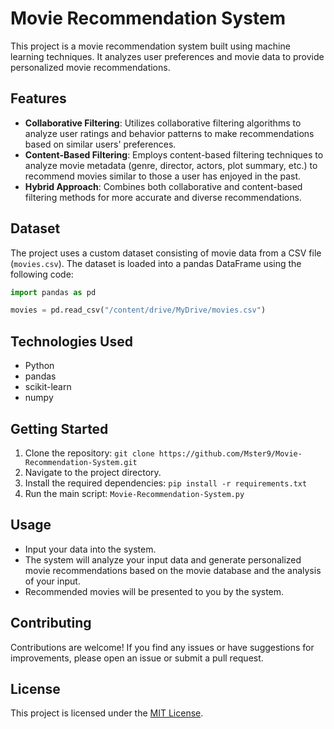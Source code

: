 # Movie Recommendation System

This project is a movie recommendation system built using machine learning techniques. It analyzes user preferences and movie data to provide personalized movie recommendations.

## Features

- **Collaborative Filtering**: Utilizes collaborative filtering algorithms to analyze user ratings and behavior patterns to make recommendations based on similar users' preferences.
- **Content-Based Filtering**: Employs content-based filtering techniques to analyze movie metadata (genre, director, actors, plot summary, etc.) to recommend movies similar to those a user has enjoyed in the past.
- **Hybrid Approach**: Combines both collaborative and content-based filtering methods for more accurate and diverse recommendations.

## Dataset

The project uses a custom dataset consisting of movie data from a CSV file (`movies.csv`). The dataset is loaded into a pandas DataFrame using the following code:

```python
import pandas as pd

movies = pd.read_csv("/content/drive/MyDrive/movies.csv")
```

## Technologies Used

- Python
- pandas
- scikit-learn
- numpy

## Getting Started

1. Clone the repository: `git clone https://github.com/Mster9/Movie-Recommendation-System.git`
2. Navigate to the project directory.
3. Install the required dependencies: `pip install -r requirements.txt`
4. Run the main script: `Movie-Recommendation-System.py`

## Usage

- Input your data into the system.
- The system will analyze your input data and generate personalized movie recommendations based on the movie database and the analysis of your input.
- Recommended movies will be presented to you by the system.

## Contributing

Contributions are welcome! If you find any issues or have suggestions for improvements, please open an issue or submit a pull request.

## License

This project is licensed under the [MIT License](LICENSE).

